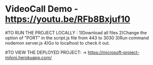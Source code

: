 # VideoCall Demo - https://youtu.be/RFb8Bxjuf10

#TO RUN THE PROJECT LOCALLY :
1)Download all files 
2)Change the option of "PORT" in the script.js file from 443 to 3030
3)Run command nodemon server.js
4)Go to localhost to check it out.

#TO VIEW THE DEPLOYED PROJECT:
-> https://microsoft-project-miloni.herokuapp.com/



